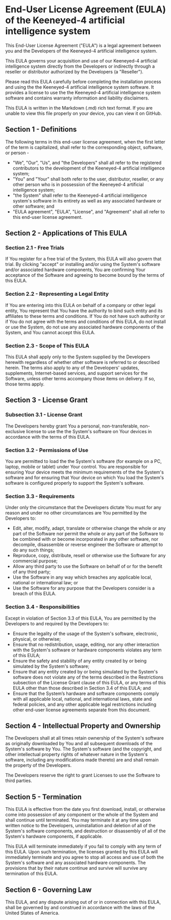 
# End-User License Agreement (EULA) of the Keeneyed-4 artificial intelligence system
This End-User License Agreement ("EULA") is a legal agreement between you and the Developers of the Keeneyed-4 artificial intelligence system.

This EULA governs your acquisition and use of our Keeneyed-4 artificial intelligence system directly from the Developers or indirectly through a reseller or distributor authorized by the Developers (a "Reseller").  

Please read this EULA carefully before completing the installation process and using the the Keeneyed-4 artificial intelligence system software. It provides a license to use the the Keeneyed-4 artificial intelligence system software and contains warranty information and liability disclaimers.  

This EULA is written in the Markdown (.md) rich text format. If you are unable to view this file properly on your device, you can view it on GitHub.  

## Section 1 - Definitions
The following terms in this end-user license agreement, when the first letter of the term is capitalized, shall refer to the corresponding object, software, or person -  
- "We", "Our", "Us", and "the Developers" shall all refer to the registered contributors to the development of the Keeneyed-4 artificial intelligence system;
- "You" and "Your" shall both refer to the user, distributor, reseller, or any other person who is in possession of the Keeneyed-4 artificial intelligence system;
- "the System" shall refer to the Keeneyed-4 artificial intelligence system's software in its entirety as well as any associated hardware or other software; and
- "EULA agreement", "EULA", "License", and "Agreement" shall all refer to this end-user license agreement.

## Section 2 - Applications of This EULA
### Section 2.1 - Free Trials
If You register for a free trial of the System, this EULA will also govern that trial. By clicking "accept" or installing and/or using the System's software and/or associated hardware components, You are confirming Your acceptance of the Software and agreeing to become bound by the terms of this EULA.  

### Section 2.2 - Representing a Legal Entity
If You are entering into this EULA on behalf of a company or other legal entity, You represent that You have the authority to bind such entity and its affiliates to these terms and conditions. If You do not have such authority or if You do not agree with the terms and conditions of this EULA, do not install or use the System, do not use any associated hardware components of the System, and You cannot accept this EULA.  

### Section 2.3 - Scope of This EULA
This EULA shall apply only to the System supplied by the Developers herewith regardless of whether other software is referred to or described herein. The terms also apply to any of the Developers' updates, supplements, Internet-based services, and support services for the Software, unless other terms accompany those items on delivery. If so, those terms apply.  

## Section 3 - License Grant
### Subsection 3.1 - License Grant
The Developers hereby grant You a personal, non-transferable, non-exclusive license to use the the System's software on Your devices in accordance with the terms of this EULA.  

### Section 3.2 - Permissions of Use
You are permitted to load the the System's software (for example on a PC, laptop, mobile or tablet) under Your control. You are responsible for ensuring Your device meets the minimum requirements of the the System's software and for ensuring that Your device on which You load the System's software is configured properly to support the System's software.  

### Section 3.3 - Requirements
Under only the circumstance that the Developers dictate You must for any reason and under no other circumstances are You permitted by the Developers to:  
- Edit, alter, modify, adapt, translate or otherwise change the whole or any part of the Software nor permit the whole or any part of the Software to be combined with or become incorporated in any other software, nor decompile, disassemble or reverse engineer the Software or attempt to do any such things;  
- Reproduce, copy, distribute, resell or otherwise use the Software for any commercial purpose;  
- Allow any third party to use the Software on behalf of or for the benefit of any third party;  
- Use the Software in any way which breaches any applicable local, national or international law; or  
- Use the Software for any purpose that the Developers consider is a breach of this EULA.  

### Section 3.4 - Responsibilities
Except in violation of Section 3.3 of this EULA, You are permitted by the Developers to and required by the Developers to:  
- Ensure the legality of the usage of the System's software, electronic, physical, or otherwise;  
- Ensure that no redistribution, usage, editing, nor any other interaction with the System's software or hardware components violates any term of this EULA;  
- Ensure the safety and stability of any entity created by or being simulated by the System's software;  
- Ensure that any entity created by or being simulated by the System's software does not violate any of the terms described in the Restrictions subsection of the License Grant clause of this EULA, or any terms of this EULA other than those described in Section 3.4 of this EULA; and  
- Ensure that the System’s hardware and software components comply with all applicable local, national, and international laws, state and federal policies, and any other applicable legal restrictions including other end-user license agreements separate from this document.  

## Section 4 - Intellectual Property and Ownership
The Developers shall at all times retain ownership of the System's software as originally downloaded by You and all subsequent downloads of the System's software by You. The System's software (and the copyright, and other intellectual property rights of whatever nature in the System's software, including any modifications made thereto) are and shall remain the property of the Developers.  

The Developers reserve the right to grant Licenses to use the Software to third parties.  

## Section 5 - Termination

This EULA is effective from the date you first download, install, or otherwise come into possession of any component or the whole of the System and shall continue until terminated. You may terminate it at any time upon written notice to the Developers, uninstallation and deletion of all of the System's software components, and destruction or disassembly of all of the System's hardware components, if applicable.  

This EULA will terminate immediately if you fail to comply with any term of this EULA. Upon such termination, the licenses granted by this EULA will immediately terminate and you agree to stop all access and use of both the System's software and any associated hardware components. The provisions that by their nature continue and survive will survive any termination of this EULA.  

## Section 6 - Governing Law

This EULA, and any dispute arising out of or in connection with this EULA, shall be governed by and construed in accordance with the laws of the United States of America.  
